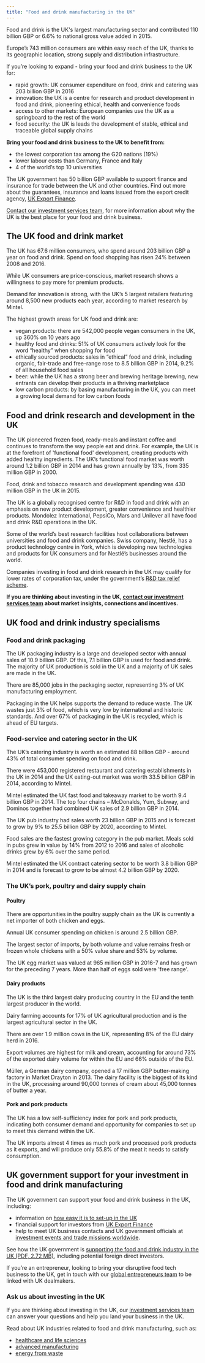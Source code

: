 ```yaml
---
title: "Food and drink manufacturing in the UK"
---
```


Food and drink is the UK's largest manufacturing sector and contributed 110 billion GBP or 6.6% to national gross value added in 2015.

Europe’s 743 million consumers are within easy reach of the UK, thanks to its geographic location, strong supply and distribution infrastructure.

If you’re looking to expand - bring your food and drink business to the UK for:
* rapid growth: UK consumer expenditure on food, drink and catering was 203 billion GBP in 2016
* innovation: the UK is a centre for research and product development in food and drink, pioneering ethical, health and convenience foods
* access to other markets: European companies use the UK as a springboard to the rest of the world
* food security: the UK is leads the development of stable, ethical and traceable global supply chains

**Bring your food and drink business to the UK to benefit from:**
* the lowest corporation tax among the G20 nations (19%)
* lower labour costs than Germany, France and Italy
* 4 of the world’s top 10 universities

The UK government has 50 billion GBP available to support finance and insurance for trade between the UK and other countries. Find out more about the guarantees, insurance and loans issued from the export credit agency, [UK Export Finance](https://www.gov.uk/government/organisations/uk-export-finance).

[Contact our investment services team](https:www.invest.great.gov.uk/contact), for more information about why the UK is the best place for your food and drink business.

## The UK food and drink market

The UK has 67.6 million consumers, who spend around 203 billion GBP a year on food and drink. Spend on food shopping has risen 24% between 2008 and 2016.

While UK consumers are price-conscious, market research shows a willingness to pay more for premium products.

Demand for innovation is strong, with the UK’s 5 largest retailers featuring around 8,500 new products each year, according to market research by Mintel.

The highest growth areas for UK food and drink are: 
* vegan products: there are 542,000 people vegan consumers in the UK, up 360% on 10 years ago
* healthy food and drinks: 51% of UK consumers actively look for the word “healthy” when shopping for food
* ethically sourced products: sales in “ethical” food and drink, including organic, fair-trade and free-range rose to 8.5 billion GBP in 2014, 9.2% of all household food sales
* beer: while the UK has a strong beer and brewing heritage brewing, new entrants can develop their products in a thriving marketplace
* low carbon products: by basing manufacturing in the UK, you can meet a growing local demand for low carbon foods

## Food and drink research and development in the UK

The UK pioneered frozen food, ready-meals and instant coffee and continues to transform the way people eat and drink. For example, the UK is at the forefront of 'functional food' development, creating products with added healthy ingredients. The UK’s functional food market was worth around 1.2 billion GBP in 2014 and has grown annually by 13%, from 335 million GBP in 2000.

Food, drink and tobacco research and development spending was 430 million GBP in the UK in 2015.

The UK is a globally recognised centre for R&D in food and drink with an emphasis on new product development, greater convenience and healthier products. Mondolez International, PepsiCo, Mars and Unilever all have food and drink R&D operations in the UK.

Some of the world’s best research facilities host collaborations between universities and food and drink companies. Swiss company, Nestlé, has a product technology centre in York, which is developing new technologies and products for UK consumers and for Nestlé’s businesses around the world.

Companies investing in food and drink research in the UK may qualify for lower rates of corporation tax, under the government’s [R&D tax relief scheme](https://www.gov.uk/guidance/corporation-tax-research-and-development-rd-relief).

**If you are thinking about investing in the UK, [contact our investment services team](https:www.invest.great.gov.uk/contact) about market insights, connections and incentives.**

## UK food and drink industry specialisms
### Food and drink packaging
The UK packaging industry is a large and developed sector with annual sales of 10.9 billion GBP. Of this, 7.1 billion GBP is used for food and drink. The majority of UK production is sold in the UK and a majority of UK sales are made in the UK.

There are 85,000 jobs in the packaging sector, representing 3% of UK manufacturing employment. 

Packaging in the UK helps supports the demand to reduce waste. The UK wastes just 3% of food, which is very low by international and historic standards. And over 67% of packaging in the UK is recycled, which is ahead of EU targets.

### Food-service and catering sector in the UK
The UK’s catering industry is worth an estimated 88 billion GBP - around 43% of total consumer spending on food and drink.

There were 453,000 registered restaurant and catering establishments in the UK in 2014 and the UK eating-out market was worth 33.5 billion GBP in 2014, according to Mintel.

Mintel estimated the UK fast food and takeaway market to be worth 9.4 billion GBP in 2014. The top four chains – McDonalds, Yum, Subway, and Dominos together had combined UK sales of 2.9 billion GBP in 2014. 

The UK pub industry had sales worth 23 billion GBP in 2015 and is forecast to grow by 9% to 25.5 billion GBP by 2020, according to Mintel.

Food sales are the fastest growing category in the pub market. Meals sold in pubs grew in value by 14% from 2012 to 2016 and sales of alcoholic drinks grew by 6% over the same period.

Mintel estimated the UK contract catering sector to be worth 3.8 billion GBP in 2014 and is forecast to grow to be almost 4.2 billion GBP by 2020.

### The UK’s pork, poultry and dairy supply chain
#### Poultry

There are opportunities in the poultry supply chain as the UK is currently a net importer of both chicken and eggs. 

Annual UK consumer spending on chicken is around 2.5 billion GBP.

The largest sector of imports, by both volume and value remains fresh or frozen whole chickens with a 50% value share and 53% by volume.

The UK egg market was valued at 965 million GBP in 2016-7 and has grown for the preceding 7 years. More than half of eggs sold were 'free range'. 

#### Dairy products

The UK is the third largest dairy producing country in the EU and the tenth largest producer in the world.

Dairy farming accounts for 17% of UK agricultural production and is the largest agricultural sector in the UK.

There are over 1.9 million cows in the UK, representing 8% of the EU dairy herd in 2016.

Export volumes are highest for milk and cream, accounting for around 73% of the exported dairy volume for within the EU and 66% outside of the EU.

Müller, a German dairy company, opened a 17 million GBP butter-making factory in Market Drayton in 2013. The dairy facility is the biggest of its kind in the UK, processing around 90,000 tonnes of cream about 45,000 tonnes of butter a year.

#### Pork and pork products

The UK has a low self-sufficiency index for pork and pork products, indicating both consumer demand and opportunity for companies to set up to meet this demand within the UK.

The UK imports almost 4 times as much pork and processed pork products as it exports, and will produce only 55.8% of the meat it needs to satisfy consumption.

## UK government support for your investment in food and drink manufacturing
The UK government can support your food and drink business in the UK, including:
* information on [how easy it is to set-up in the UK](https://invest.great.gov.uk/int/setup-guide/)
* financial support for investors from [UK Export Finance](https://www.gov.uk/government/organisations/uk-export-finance)
* help to  meet UK business contacts and UK government officials at [investment events and trade missions worldwide](https://www.events.trade.gov.uk/).

See how the UK government is [supporting the food and drink industry in the UK (PDF, 2.72 MB)](https://www.gov.uk/government/uploads/system/uploads/attachment_data/file/560786/food-drink-export-action-plan-2016-2020.pdf), including potential foreign direct investors.

If you’re an entrepreneur, looking to bring your disruptive food tech business to the UK, get in touch with our [global entrepreneurs team](https://www.gov.uk/government/publications/entrepreneurs-setting-up-in-the-uk/entrepreneurs-setting-up-in-the-uk) to be linked with UK dealmakers.

### Ask us about investing in the UK

If you are thinking about investing in the UK, our [investment services team](https:www.invest.great.gov.uk/contact) can answer your questions and help you land your business in the UK.

Read about UK industries related to food and drink manufacturing, such as:
* [healthcare and life sciences](https://invest.great.gov.uk/int/industries/health-and-life)
* [advanced manufacturing](https://invest.great.gov.uk/int/industries/advanced-manufacturing)
* [energy from waste](https://invest.great.gov.uk/int/industries/energy/energy-from-waste)
